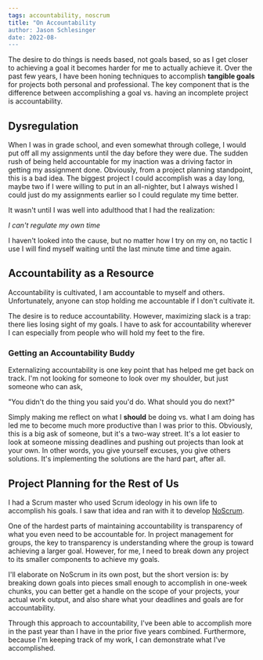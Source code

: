 ```yaml
---
tags: accountability, noscrum
title: "On Accountability
author: Jason Schlesinger
date: 2022-08-
---
```

The desire to do things is needs based, not goals based, so as I get closer to achieving a goal
it becomes harder for me to actually achieve it. Over the past few years, I have been honing 
techniques to accomplish **tangible goals** for projects both personal and professional.
The key component that is the difference between accomplishing a goal vs. having an
incomplete project is accountability.

## Dysregulation

When I was in grade school, and even somewhat through college, I would put off all my
assignments until the day before they were due. The sudden rush of being held accountable for
my inaction was a driving factor in getting my assignment done. Obviously,
from a project planning standpoint, this is a bad idea. The biggest project I could accomplish
was a day long, maybe two if I were willing to put in an all-nighter, but I always wished
I could just do my assignments earlier so I could regulate my time better.

It wasn't until I was well into adulthood that I had the realization: 

*I can't regulate my own time*

I haven't looked into the cause, but no matter how I try on my on, no tactic I use
I will find myself waiting until the last minute time and time again.

## Accountability as a Resource

Accountability is cultivated, I am accountable to myself and others.
Unfortunately, anyone can stop holding me accountable if I don't cultivate it.

The desire is to reduce accountability. However, maximizing slack is a trap:
there lies losing sight of my goals. I have to ask for accountability wherever I can
especially from people who will hold my feet to the fire.

### Getting an Accountability Buddy

Externalizing accountability is one key point that has helped me get back on track. I'm not
looking for someone to look over my shoulder, but just someone who can ask,

"You didn't do the thing you said you'd do. What should you do next?"

Simply making me reflect on what I **should** be doing vs. what I am doing has led me to 
become much more productive than I was prior to this. Obviously, this is a big ask of someone,
but it's a two-way street. It's a lot easier to look at someone missing deadlines and pushing 
out projects than look at your own. In other words, you give yourself excuses, you give
others solutions. It's implementing the solutions are the hard part, after all.

## Project Planning for the Rest of Us

I had a Scrum master who used Scrum ideology in his own life to accomplish his goals.
I saw that idea and ran with it to develop [NoScrum](https://noscrum.plbl.net). 

One of the hardest parts of maintaining accountability is transparency of what you even
need to be accountable for. In project management for groups, the key to transparency is
understanding where the group is toward achieving a larger goal. However, for me,
I need to break down any project to its smaller components to achieve my goals.

I'll elaborate on NoScrum in its own post, but the short version is: by breaking down
goals into pieces small enough to accomplish in one-week chunks, you can better get a 
handle on the scope of your projects, your actual work output, and also share
what your deadlines and goals are for accountability.

Through this approach to accountability, I've been able to accomplish more in the past year than
I have in the prior five years combined. Furthermore, because I'm keeping track of my work, 
I can demonstrate what I've accomplished.
